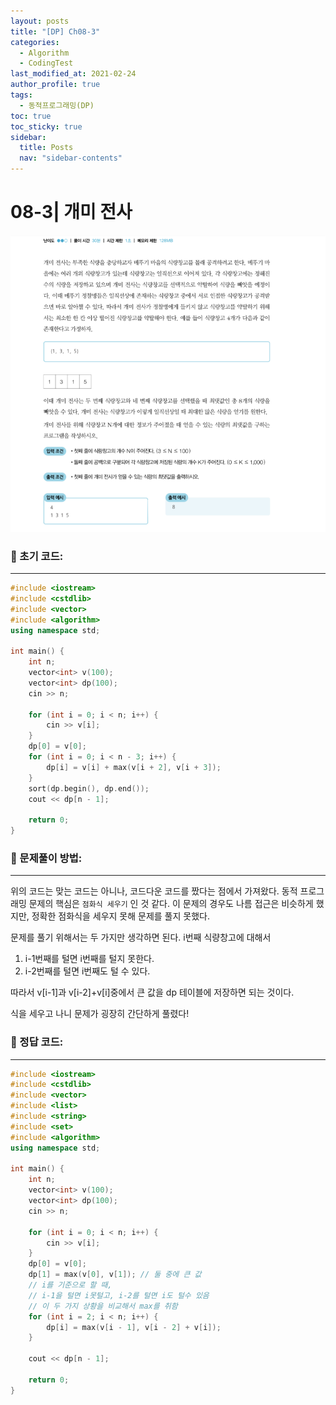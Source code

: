 ```yaml
---
layout: posts
title: "[DP] Ch08-3"
categories:
  - Algorithm
  - CodingTest
last_modified_at: 2021-02-24
author_profile: true
tags:
  - 동적프로그래밍(DP)
toc: true
toc_sticky: true
sidebar:
  title: Posts
  nav: "sidebar-contents"
---
```


# 08-3| 개미 전사

![08-3문제](/assets/image/08-3.PNG)

### 🌷 초기 코드:

-----

```c++
#include <iostream>
#include <cstdlib>
#include <vector>
#include <algorithm>
using namespace std;

int main() {
	int n;
	vector<int> v(100);
	vector<int> dp(100);
	cin >> n;

	for (int i = 0; i < n; i++) {
		cin >> v[i];
	}
	dp[0] = v[0];
	for (int i = 0; i < n - 3; i++) {
		dp[i] = v[i] + max(v[i + 2], v[i + 3]);
	}
	sort(dp.begin(), dp.end());
	cout << dp[n - 1];

	return 0;
}
```

### 🌼 문제풀이 방법:

-----

위의 코드는 맞는 코드는 아니나, 코드다운 코드를 짰다는 점에서 가져왔다. 동적 프로그래밍 문제의 핵심은 ```점화식 세우기``` 인 것 같다. 이 문제의 경우도 나름 접근은 비슷하게 했지만, 정확한 점화식을 세우지 못해 문제를 풀지 못했다.

문제를 풀기 위해서는 두 가지만 생각하면 된다. i번째 식량창고에 대해서

1. i-1번째를 털면 i번째를 털지 못한다.
2. i-2번째를 털면 i번째도 털 수 있다.

따라서 v[i-1]과 v[i-2]+v[i]중에서 큰 값을 dp 테이블에 저장하면 되는 것이다.

식을 세우고 나니 문제가 굉장히 간단하게 풀렸다!



### 🌻 정답 코드:

-----

```c++
#include <iostream>
#include <cstdlib>
#include <vector>
#include <list>
#include <string>
#include <set>
#include <algorithm>
using namespace std;

int main() {
	int n;
	vector<int> v(100);
	vector<int> dp(100);
	cin >> n;

	for (int i = 0; i < n; i++) {
		cin >> v[i];
	}
	dp[0] = v[0];
	dp[1] = max(v[0], v[1]); // 둘 중에 큰 값
	// i를 기준으로 할 때,
	// i-1을 털면 i못털고, i-2를 털면 i도 털수 있음
	// 이 두 가지 상황을 비교해서 max를 취함
	for (int i = 2; i < n; i++) {
		dp[i] = max(v[i - 1], v[i - 2] + v[i]);
	}

	cout << dp[n - 1];

	return 0;
}
```
